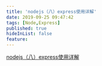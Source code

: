 ```yaml
---
title: 'nodejs（八）express使用详解'
date: 2019-09-25 09:47:42
tags: [Node,Express]
published: true
hideInList: false
feature: 
---
```

[nodejs（八）express使用详解](https://juejin.im/post/5d86ac615188253fda62ff04)